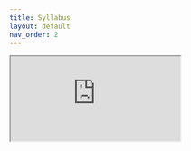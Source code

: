 ```yaml
---
title: Syllabus
layout: default
nav_order: 2
---
```

<iframe src="https://docs.google.com/document/d/e/2PACX-1vQAt04PVs7IUzMkLGQjCbnCZM4HBlsxyA2SCi5Z9GLpguXP_-UFKcHzOr_cag0-xBNrR-M3Rx7fnJHY/pub?embedded=true"></iframe>

